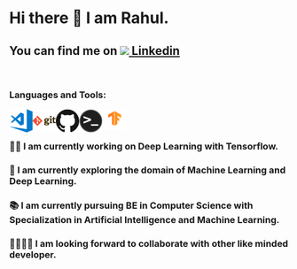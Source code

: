 # Hi there 👋 I am Rahul.


## You can find me on [![ ](https://i.stack.imgur.com/gVE0j.png) Linkedin](https://www.linkedin.com/in/rahuljana-4/)


<br />

### Languages and Tools:

<img align="left" alt="Visual Studio Code" width="42px" src="https://raw.githubusercontent.com/github/explore/80688e429a7d4ef2fca1e82350fe8e3517d3494d/topics/visual-studio-code/visual-studio-code.png" />

<img align="left" alt="Git" width="42px" src="https://raw.githubusercontent.com/github/explore/80688e429a7d4ef2fca1e82350fe8e3517d3494d/topics/git/git.png" />

<img align="left" alt="GitHub" width="42px" src="https://raw.githubusercontent.com/github/explore/78df643247d429f6cc873026c0622819ad797942/topics/github/github.png"/>

<img align="left" alt="Terminal" width="42px" src="https://raw.githubusercontent.com/github/explore/80688e429a7d4ef2fca1e82350fe8e3517d3494d/topics/terminal/terminal.png" />

<img align="left" alt="Terminal" width="42px" src="https://github.com/RahulJana/RahulJana/blob/main/Logo/Screenshot%20from%202021-04-26%2021-57-51.png?raw=true" />
<br />
<br />



### 💪🏼 I am currently working on Deep Learning with Tensorflow.
### 🔭 I am currently exploring the domain of Machine Learning and Deep Learning.
### 📚 I am currently pursuing BE in Computer Science with Specialization in Artificial Intelligence and Machine Learning.
### 🤜🏼🤛🏼 I am looking forward to collaborate with other like minded developer.

